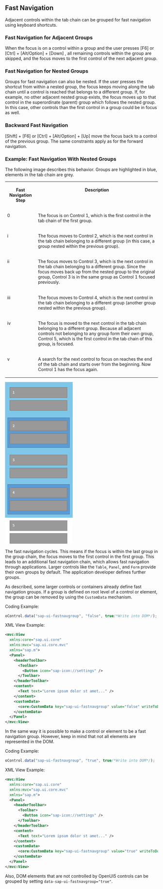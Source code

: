 <!-- loiod23e2cf618a44382a203691e8a0baef4 -->

## Fast Navigation

Adjacent controls within the tab chain can be grouped for fast navigation using keyboard shortcuts.



<a name="loiod23e2cf618a44382a203691e8a0baef4__section_c3v_jlx_kwb"/>

### Fast Navigation for Adjacent Groups

When the focus is on a control within a group and the user presses [F6\] or [Ctrl\] + [Alt/Option\] + [Down\] , all remaining controls within the group are skipped, and the focus moves to the first control of the next adjacent group.



<a name="loiod23e2cf618a44382a203691e8a0baef4__section_ulv_qlx_kwb"/>

### Fast Navigation for Nested Groups

Groups for fast navigation can also be nested. If the user presses the shortcut from within a nested group, the focus keeps moving along the tab chain until a control is reached that belongs to a different group. If, for example, no other adjacent nested group exists, the focus moves up to that control in the superordinate \(parent\) group which follows the nested group. In this case, other controls than the first control in a group could be in focus as well.



<a name="loiod23e2cf618a44382a203691e8a0baef4__section_s1z_slx_kwb"/>

### Backward Fast Navigation

[Shift\] + [F6\]  or [Ctrl\] + [Alt/Option\] + [Up\]  move the focus back to a control of the previous group. The same constraints apply as for the forward navigation.



<a name="loiod23e2cf618a44382a203691e8a0baef4__section_mwt_vlx_kwb"/>

### Example: Fast Navigation With Nested Groups

The following image describes this behavior. Groups are highlighted in blue, elements in the tab chain are grey.


<table>
<tr>
<th valign="top">

Fast Navigation Step

</th>
<th valign="top">

Description

</th>
</tr>
<tr>
<td valign="top">

0

</td>
<td valign="top">

The focus is on Control 1, which is the first control in the tab chain of the first group.

</td>
</tr>
<tr>
<td valign="top">

i

</td>
<td valign="top">

The focus moves to Control 2, which is the next control in the tab chain belonging to a different group \(in this case, a group nested within the previous group\).

</td>
</tr>
<tr>
<td valign="top">

ii

</td>
<td valign="top">

The focus moves to Control 3, which is the next control in the tab chain belonging to a different group. Since the focus moves back up from the nested group to the original group, Control 3 is in the same group as Control 1 focused previously.

</td>
</tr>
<tr>
<td valign="top">

iii

</td>
<td valign="top">

The focus moves to Control 4, which is the next control in the tab chain belonging to a different group \(another group nested within the previous group\).

</td>
</tr>
<tr>
<td valign="top">

iv

</td>
<td valign="top">

The focus is moved to the next control in the tab chain belonging to a different group. Because all adjacent controls not belonging to any group form their own group, Control 5, which is the first control in the tab chain of this group, is focused.

</td>
</tr>
<tr>
<td valign="top">

v

</td>
<td valign="top">

A search for the next control to focus on reaches the end of the tab chain and starts over from the beginning. Now Control 1 has the focus again.

</td>
</tr>
</table>

![](images/loioe5e01dd8d1594e608e697a2e30ac3bc6_LowRes.png)



The fast navigation cycles. This means if the focus is within the last group in the group chain, the focus moves to the first control in the first group. This leads to an additional fast navigation chain, which allows fast navigation through applications. Larger controls like the `Table`, `Panel`, and `Form` provide their own groups by default. The application developer defines further groups.

As described, some larger controls or containers already define fast navigation groups. If a group is defined on root level of a control or element, the group can be removed by using the `CustomData` mechanism.

Coding Example:

```js
oControl.data("sap-ui-fastnavgroup", "false", true/*Write into DOM*/);
```

XML View Example:

```xml
<mvc:View
  xmlns:core="sap.ui.core"
  xmlns:mvc="sap.ui.core.mvc"
  xmlns="sap.m">
  <Panel>
    <headerToolbar>
      <Toolbar>
        <Button icon="sap-icon://settings" />
      </Toolbar>
    </headerToolbar>
    <content>
      <Text text="Lorem ipsum dolor st amet..." />
    </content>
    <customData>
      <core:CustomData key="sap-ui-fastnavgroup" value="false" writeToDom="true" />
    </customData>
  </Panel>
</mvc:View>

```

In the same way it is possible to make a control or element to be a fast navigation group. However, keep in mind that not all elements are represented in the DOM.

Coding Example:

```js
oControl.data("sap-ui-fastnavgroup", "true", true/*Write into DOM*/);
```

XML View Example:

```xml
<mvc:View
  xmlns:core="sap.ui.core"
  xmlns:mvc="sap.ui.core.mvc"
  xmlns="sap.m">
  <Panel>
    <headerToolbar>
      <Toolbar>
        <Button icon="sap-icon://settings" />
      </Toolbar>
    </headerToolbar>
    <content>
      <Text text="Lorem ipsum dolor st amet..." />
    </content>
    <customData>
      <core:CustomData key="sap-ui-fastnavgroup" value="true" writeToDom="true" />
    </customData>
  </Panel>
</mvc:View>

```

Also, DOM elements that are not controlled by OpenUI5 controls can be grouped by setting `data-sap-ui-fastnavgroup="true"`.

